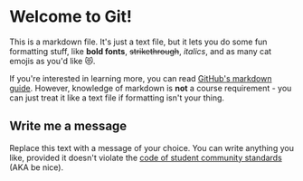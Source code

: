 # Welcome to Git!
This is a markdown file. It's just a text file, but it lets you do some fun formatting stuff, like **bold fonts**, ~~strikethrough~~, *italics*, and as many cat emojis as you'd like :heart_eyes_cat:.

If you're interested in learning more, you can read [GitHub's markdown guide](https://docs.github.com/en/get-started/writing-on-github/getting-started-with-writing-and-formatting-on-github/basic-writing-and-formatting-syntax). However, knowledge of markdown is **not** a course requirement - you can just treat it like a text file if formatting isn't your thing.

## Write me a message
Replace this text with a message of your choice. You can write anything you like, provided it doesn't violate the [code of student community standards](https://www.mtroyal.ca/Applications/PoliciesAndProcedures/view/1eysXxOoxh2UCPMytN8wJI4NcbsZJutzV) (AKA be nice).

